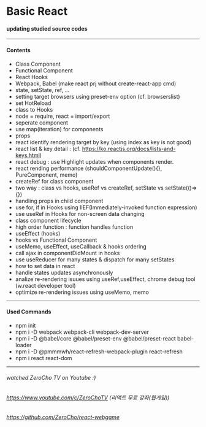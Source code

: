 # Basic React

#### updating studied source codes

------------
#### Contents
- Class Component
- Functional Component
- React Hooks
- Webpack, Babel (make react prj without create-react-app cmd)
- state, setState, ref, ...
- setting target browsers using preset-env option (cf. browserslist)
- set HotReload
- class to Hooks
- node = require, react = import/export
- seperate component
- use map(iteration) for components
- props
- react identify rendering target by key (using index as key is not good)
- react list & key detail : (cf. https://ko.reactjs.org/docs/lists-and-keys.html)
- react debug : use Highlight updates when components render.
- react rending performance (shouldComponentUpdate(){}, PureComponent, memo)
- createRef for class component
- two way : class vs hooks, useRef vs createRef, setState vs setState(()=>{})
- handling props in child component
- use for, if in Hooks using IIEF(Immediately-invoked function expression)
- use useRef in Hooks for non-screen data changing
- class component lifecycle
- high order function : function handles function
- useEffect (hooks)
- hooks vs Functional Component
- useMemo, useEffect, useCallback & hooks ordering
- call ajax in componentDidMount in hooks
- use useReducer for many states & dispatch for many setStates
- how to set data in react 
- handle states updates asynchronously
- analize re-rendering isuues using useRef,useEffect, chrome debug tool (w.react developer tool)
- optimize re-rendering issues using useMemo, memo

------------
#### Used Commands
- npm init
- npm i -D webpack webpack-cli webpack-dev-server
- npm i -D @babel/core @babel/preset-env @babel/preset-react babel-loader
- npm i -D @pmmmwh/react-refresh-webpack-plugin react-refresh
- npm i react react-dom

------------
###### watched ZeroCho TV on Youtube :)
###### https://www.youtube.com/c/ZeroChoTV (리액트 무료 강좌(웹게임))
###### https://github.com/ZeroCho/react-webgame